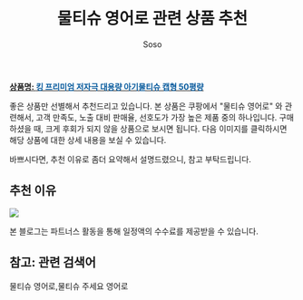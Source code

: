 ﻿---
layout: post
title:  "물티슈 영어로 관련 상품 추천"
author: Soso
categories: [ 출산 / 육아]
tags: [물티슈 영어로,물티슈 주세요 영어로]
image: https://ads-partners.coupang.com/image1/sDep3s6PO2mn24ogsGu89yNlwNnOt00ejkOWmrf2BmG3Ah7sHwEmrktWjNBNfCce5xAk_c4XCqI7t9hGod22pSJc-a9LxA0ywK7lX0g_FDrQGaOtGGCnC01wscH_ITjEvM23Yhtb69awIc0RbyZE2D3NCBN0wXirzohzEvozeX8AatJIQFy2tdpo91owhzUrgaJwSwcPfcpM_DJYXCxQJJP_ijskGy9NBQN4xiGfSpu7Ess3t2lnYSaEC4wjN0hoGf0-jECPJKWqMvEpCoEQlpLA4qYnYhr6UgaGC32GGqcHxNted5Sa 
description: "쿠팡에서 물티슈 영어로 관련 상품으로 가장 고객 선호도가 높은 제품 중 하나입니다."
---

<a href="https://link.coupang.com/re/AFFSDP?lptag=AF5673682&pageKey=6756330949&itemId=19316256193&vendorItemId=88149407936&traceid=V0-153-64c91c50ab2068ec&requestid=20240201104816415066863557&token=31850C%7CMIXED"><b>상품명: <font color='#01579B'>킹 프리미엄 저자극 대용량 아기물티슈 캡형 50평량</font></b></a>

좋은 상품만 선별해서 추천드리고 있습니다.
본 상품은 쿠팡에서 "물티슈 영어로" 와 관련해서, 고객 만족도, 노출 대비 판매율, 선호도가 가장 높은 제품 중의 하나입니다.
구매하셨을 때, 크게 후회가 되지 않을 상품으로 보시면 됩니다. 
다음 이미지를 클릭하시면 해당 상품에 대한 상세 내용을 보실 수 있습니다.

바쁘시다면, 추천 이유로 좀더 요약해서 설명드렸으니, 참고 부탁드립니다.

## 추천 이유 

<a href="https://link.coupang.com/re/AFFSDP?lptag=AF5673682&pageKey=6756330949&itemId=19316256193&vendorItemId=88149407936&traceid=V0-153-64c91c50ab2068ec&requestid=20240201104816415066863557&token=31850C%7CMIXED"><img src="https://thumbnail8.coupangcdn.com/thumbnails/remote/q89/image/vendor_inventory/a93a/c972aca739d6a7a36ef3b1d99b9b35cce7390a60dbf35d3666ffb0aafc57.jpeg"></a> 

본 블로그는 파트너스 활동을 통해 일정액의 수수료를 제공받을 수 있습니다.

## 참고: 관련 검색어    
물티슈 영어로,물티슈 주세요 영어로